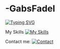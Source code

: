 # -GabsFadel

<a href="https://git.io/typing-svg"><img src="https://readme-typing-svg.demolab.com?font=Fira+Code&pause=1000&color=D329F7&background=FFF63000&center=true&vCenter=true&multiline=true&random=false&width=435&lines=Hello+there%2C+welcome!+" alt="Typing SVG" /></a>

My Skills
[![My Skills](https://skillicons.dev/icons?i=react,mysql,nestjs,postgres,py,js,ts,docker,git,github)](https://skillicons.dev)


Contact me: 
[![Contact](https://skillicons.dev/icons?i=linkedin)](https://skillicons.dev)
